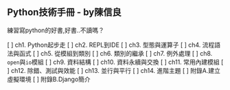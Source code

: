 ## Python技術手冊 - by陳信良

練習寫python的好書,好書..不讀嗎？

[ ] ch1. Python起步走
[ ] ch2. REPL到IDE
[ ] ch3. 型態與運算子
[ ] ch4. 流程語法與函式
[ ] ch5. 從模組到類別
[ ] ch6. 類別的繼承
[ ] ch7. 例外處理
[ ] ch8. `open`與`io`模組
[ ] ch9. 資料結構
[ ] ch10. 資料永續與交換
[ ] ch11. 常用內建模組
[ ] ch12. 除錯、測試與效能
[ ] ch13. 並行與平行
[ ] ch14. 進階主題
[ ] 附錄A.建立虛擬環境 
[ ] 附錄B.Django簡介
